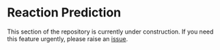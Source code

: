 <a id="readme-top"></a>

# Reaction Prediction

This section of the repository is currently under construction. If you need this feature urgently, please raise an [issue](https://github.com/TheLuoFengLab/ChemFM/issues/new?labels=enhancement&template=feature-request---.md).